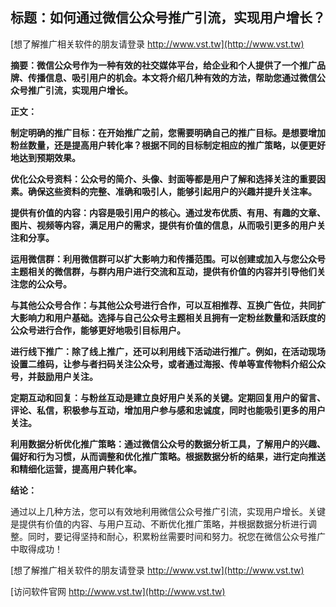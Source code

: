 ## **标题：如何通过微信公众号推广引流，实现用户增长？**

[想了解推广相关软件的朋友请登录 http://www.vst.tw](http://www.vst.tw)

**摘要：微信公众号作为一种有效的社交媒体平台，给企业和个人提供了一个推广品牌、传播信息、吸引用户的机会。本文将介绍几种有效的方法，帮助您通过微信公众号推广引流，实现用户增长。**

**正文：**

**制定明确的推广目标：在开始推广之前，您需要明确自己的推广目标。是想要增加粉丝数量，还是提高用户转化率？根据不同的目标制定相应的推广策略，以便更好地达到预期效果。**

**优化公众号资料：公众号的简介、头像、封面等都是用户了解和选择关注的重要因素。确保这些资料的完整、准确和吸引人，能够引起用户的兴趣并提升关注率。**

**提供有价值的内容：内容是吸引用户的核心。通过发布优质、有用、有趣的文章、图片、视频等内容，满足用户的需求，提供有价值的信息，从而吸引更多的用户关注和分享。**

**运用微信群：利用微信群可以扩大影响力和传播范围。可以创建或加入与您公众号主题相关的微信群，与群内用户进行交流和互动，提供有价值的内容并引导他们关注您的公众号。**

**与其他公众号合作：与其他公众号进行合作，可以互相推荐、互换广告位，共同扩大影响力和用户基础。选择与自己公众号主题相关且拥有一定粉丝数量和活跃度的公众号进行合作，能够更好地吸引目标用户。**

**进行线下推广：除了线上推广，还可以利用线下活动进行推广。例如，在活动现场设置二维码，让参与者扫码关注公众号，或者通过海报、传单等宣传物料介绍公众号，并鼓励用户关注。**

**定期互动和回复：与粉丝互动是建立良好用户关系的关键。定期回复用户的留言、评论、私信，积极参与互动，增加用户参与感和忠诚度，同时也能吸引更多的用户关注。**

**利用数据分析优化推广策略：通过微信公众号的数据分析工具，了解用户的兴趣、偏好和行为习惯，从而调整和优化推广策略。根据数据分析的结果，进行定向推送和精细化运营，提高用户转化率。**

**结论：**

通过以上几种方法，您可以有效地利用微信公众号推广引流，实现用户增长。关键是提供有价值的内容、与用户互动、不断优化推广策略，并根据数据分析进行调整。同时，要记得坚持和耐心，积累粉丝需要时间和努力。祝您在微信公众号推广中取得成功！

[想了解推广相关软件的朋友请登录 http://www.vst.tw](http://www.vst.tw)


[访问软件官网 http://www.vst.tw](http://www.vst.tw)
